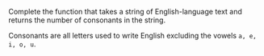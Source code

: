 Complete the function that takes a string of English-language text and returns the number of consonants in the string.

Consonants are all letters used to write English excluding the vowels `a, e, i, o, u`.